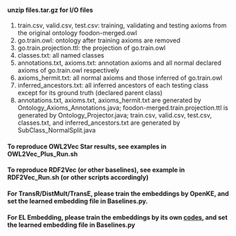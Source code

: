 #### unzip files.tar.gz for I/O files

1. train.csv, valid.csv, test.csv: training, validating and testing axioms from the original ontology foodon-merged.owl
2. go.train.owl: ontology after training axioms are removed
3. go.train.projection.ttl: the projection of go.train.owl
4. classes.txt: all named classes
5. annotations.txt, axioms.txt: annotation axioms and all normal declared axioms of go.train.owl respectively
6. axioms_hermit.txt: all normal axioms and those inferred of go.train.owl
7. inferred_ancestors.txt: all inferred ancestors of each testing class except for its ground truth (declared parent class)
8. annotations.txt, axioms.txt, axioms_hermit.txt are generated by Ontology_Axioms_Annotations.java; foodon-merged.train.projection.ttl is generated by Ontology_Projector.java; train.csv, valid.csv, test.csv, classes.txt, and inferred_ancestors.txt are generated by SubClass_NormalSplit.java

#### To reproduce OWL2Vec Star results, see examples in OWL2Vec_Plus_Run.sh

#### To reproduce RDF2Vec (or other baselines), see example in RDF2Vec_Run.sh (or other scripts accordingly)

#### For TransR/DistMult/TransE, please train the embeddings by OpenKE, and set the learned embedding file in Baselines.py. 

#### For EL Embedding, please train the embeddings by its own [codes](https://github.com/bio-ontology-research-group/el-embeddings), and set the learned embedding file in Baselines.py




